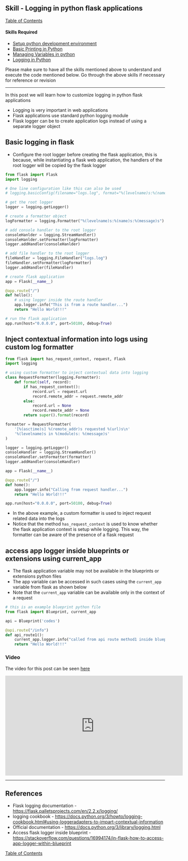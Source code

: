 ## Skill - Logging in python flask applications
[Table of Contents](https://nagasudhir.blogspot.com/2020/04/taming-python-table-of-contents.html)

#### Skills Required
* [Setup python development environment](https://nagasudhir.blogspot.com/2020/04/setup-python-development-environment_14.html)
* [Basic Printing in Python](https://nagasudhir.blogspot.com/2020/04/basic-printing-in-python.html)
* [Managing Variables in python](https://nagasudhir.blogspot.com/2020/04/managing-variables-in-python.html)
* [Logging in Python](https://nagasudhir.blogspot.com/2022/11/logging-in-python.html)

Please make sure to have all the skills mentioned above to understand and execute the code mentioned below. Go through the above skills if necessary for reference or revision

<hr>

In this post we will learn how to customize logging in python flask applications

* Logging is very important in web applications
* Flask applications use standard python logging module
* Flask logger can be to create application logs instead of using a separate logger object

## Basic logging in flask
* Configure the root logger before creating the flask application, this is because, while instantiating a flask web application, the handlers of the root logger will be copied by the flask logger

```py
from flask import Flask
import logging

# One line configuration like this can also be used
# logging.basicConfig(filename="logs.log", format="%(levelname)s:%(name)s:%(message)s")

# get the root logger
logger = logging.getLogger()

# create a formatter object
logFormatter = logging.Formatter("%(levelname)s:%(name)s:%(message)s")

# add console handler to the root logger
consoleHanlder = logging.StreamHandler()
consoleHanlder.setFormatter(logFormatter)
logger.addHandler(consoleHanlder)

# add file handler to the root logger
fileHandler = logging.FileHandler("logs.log")
fileHandler.setFormatter(logFormatter)
logger.addHandler(fileHandler)

# create flask application
app = Flask(__name__)

@app.route("/")
def hello():
    # using logger inside the route handler
    app.logger.info("This is from a route handler...")
    return "Hello World!!!"

# run the flask application
app.run(host="0.0.0.0", port=50100, debug=True)

``` 

## Inject contextual information into logs using custom log formatter
```py
from flask import has_request_context, request, Flask
import logging

# using custom formatter to inject contextual data into logging
class RequestFormatter(logging.Formatter):
    def format(self, record):
        if has_request_context():
            record.url = request.url
            record.remote_addr = request.remote_addr
        else:
            record.url = None
            record.remote_addr = None
        return super().format(record)

formatter = RequestFormatter(
    '[%(asctime)s] %(remote_addr)s requested %(url)s\n'
    '%(levelname)s in %(module)s: %(message)s'
)

logger = logging.getLogger()
consoleHandler = logging.StreamHandler()
consoleHandler.setFormatter(formatter)
logger.addHandler(consoleHandler)

app = Flask(__name__)

@app.route("/")
def home():
    app.logger.info("Calling from request handler...")
    return "Hello World!!!"

app.run(host="0.0.0.0", port=50100, debug=True)

```
* In the above example, a custom formatter is used to inject request related data into the logs
* Notice that the method `has_request_context` is used to know whether the flask application context is setup while logging. This way, the formatter can be aware of the presence of a flask request

## access app logger inside blueprints or extensions using current_app
* The flask application variable may not be available in the blueprints or extensions python files
* The app variable can be accessed in such cases using the `current_app` variable from flask as shown below
* Note that the `current_app` variable can be available only in the context of a request

```py
# this is an example blueprint python file
from flask import Blueprint, current_app

api = Blueprint('codes')

@api.route("/info")
def api_route1():
    current_app.logger.info("called from api route method1 inside blueprint")
    return "Hello World!!!"

```

### Video
The video for this post can be seen [here](https://youtu.be/_Nq_n6Uk8WA)

<iframe width="560" height="315" src="https://www.youtube.com/embed/_Nq_n6Uk8WA" title="YouTube video player" frameborder="0" allow="accelerometer; autoplay; clipboard-write; encrypted-media; gyroscope; picture-in-picture" allowfullscreen></iframe>

<hr/>

## References
* Flask logging documentation - https://flask.palletsprojects.com/en/2.2.x/logging/
* logging cookbook - https://docs.python.org/3/howto/logging-cookbook.html#using-loggeradapters-to-impart-contextual-information
* Official documentation - https://docs.python.org/3/library/logging.html
* Access flask logger inside blueprint - https://stackoverflow.com/questions/16994174/in-flask-how-to-access-app-logger-within-blueprint

[Table of Contents](https://nagasudhir.blogspot.com/2020/04/taming-python-table-of-contents.html)
<!--stackedit_data:
eyJoaXN0b3J5IjpbLTE3ODQ1NTI1MDQsMTU4OTI2MTQxNywyMj
UzMDk2NDIsMTcwMjIyNTQxMywtOTU1MTA0MTkwLDQ3MjM2MDg4
OCwtODkwMTIzMTc5LC0xNTYxNjM2MDMyLC03MjA4NDY0NzQsMT
YyMDUyNDA1LDE4MzkzMzczNjQsLTEzMTA4MDAwNzksLTE3MTc5
Njg4NjIsMTc1NzA2ODQ5XX0=
-->